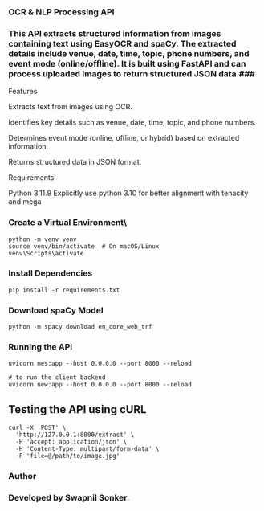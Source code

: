 ### OCR & NLP Processing API

### This API extracts structured information from images containing text using EasyOCR and spaCy. The extracted details include venue, date, time, topic, phone numbers, and event mode (online/offline). It is built using FastAPI and can process uploaded images to return structured JSON data.###

Features

Extracts text from images using OCR.

Identifies key details such as venue, date, time, topic, and phone numbers.

Determines event mode (online, offline, or hybrid) based on extracted information.

Returns structured data in JSON format.

Requirements

Python 3.11.9
Explicitly use python 3.10 for better alignment with tenacity and mega


### Create a Virtual Environment\
```
python -m venv venv
source venv/bin/activate  # On macOS/Linux
venv\Scripts\activate  
```

### Install Dependencies
```
pip install -r requirements.txt
```

### Download spaCy Model
```
python -m spacy download en_core_web_trf
```

### Running the API
```
uvicorn mes:app --host 0.0.0.0 --port 8000 --reload

# to run the client backend
uvicorn new:app --host 0.0.0.0 --port 8000 --reload 
```

## Testing the API using cURL
```
curl -X 'POST' \
  'http://127.0.0.1:8000/extract' \
  -H 'accept: application/json' \
  -H 'Content-Type: multipart/form-data' \
  -F 'file=@/path/to/image.jpg'
  ```


### Author

### Developed by Swapnil Sonker.